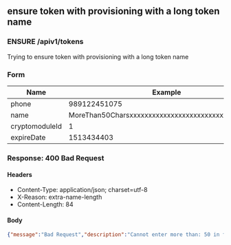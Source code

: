 ## ensure token with provisioning with a long token name

### ENSURE /apiv1/tokens

Trying to ensure token with provisioning with a long token name

### Form

Name | Example
--- | ---
phone | 989122451075
name | MoreThan50Charsxxxxxxxxxxxxxxxxxxxxxxxxxxxxxxxxxxxx
cryptomoduleId | 1
expireDate | 1513434403

### Response: 400 Bad Request

#### Headers

* Content-Type: application/json; charset=utf-8
* X-Reason: extra-name-length
* Content-Length: 84

#### Body

```json
{"message":"Bad Request","description":"Cannot enter more than: 50 in field: name."}
```

